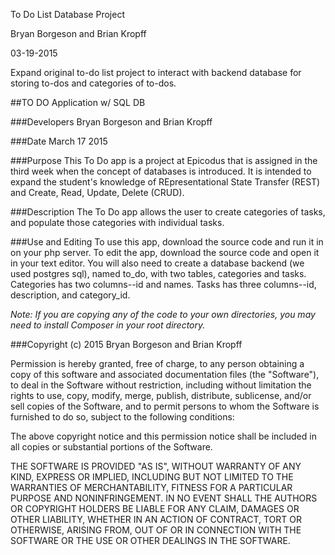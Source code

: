 To Do List Database Project

Bryan Borgeson and Brian Kropff

03-19-2015

Expand original to-do list project to interact with backend database for storing to-dos and categories of to-dos.


##TO DO Application w/ SQL DB

###Developers
Bryan Borgeson and Brian Kropff

###Date
March 17 2015

###Purpose
This To Do app is a project at Epicodus that is assigned in the third week when the concept of databases is introduced.  It is intended to expand the student's knowledge of REpresentational State Transfer (REST) and Create, Read, Update, Delete (CRUD).

###Description
The To Do app allows the user to create categories of tasks, and populate those categories with individual tasks.

###Use and Editing
To use this app, download the source code and run it in on your php server.  To edit the app, download the source code and open it in your text editor.
You will also need to create a database backend (we used postgres sql), named to_do, with two tables, categories and tasks.  Categories has two columns--id and names.  Tasks has three columns--id, description, and category_id.

*Note: If you are copying any of the code to your own directories, you may need to install Composer in your root directory.*

###Copyright (c) 2015 Bryan Borgeson and Brian Kropff

Permission is hereby granted, free of charge, to any person obtaining a copy
of this software and associated documentation files (the "Software"), to deal
in the Software without restriction, including without limitation the rights
to use, copy, modify, merge, publish, distribute, sublicense, and/or sell
copies of the Software, and to permit persons to whom the Software is
furnished to do so, subject to the following conditions:

The above copyright notice and this permission notice shall be included in
all copies or substantial portions of the Software.

THE SOFTWARE IS PROVIDED "AS IS", WITHOUT WARRANTY OF ANY KIND, EXPRESS OR
IMPLIED, INCLUDING BUT NOT LIMITED TO THE WARRANTIES OF MERCHANTABILITY,
FITNESS FOR A PARTICULAR PURPOSE AND NONINFRINGEMENT. IN NO EVENT SHALL THE
AUTHORS OR COPYRIGHT HOLDERS BE LIABLE FOR ANY CLAIM, DAMAGES OR OTHER
LIABILITY, WHETHER IN AN ACTION OF CONTRACT, TORT OR OTHERWISE, ARISING FROM,
OUT OF OR IN CONNECTION WITH THE SOFTWARE OR THE USE OR OTHER DEALINGS IN
THE SOFTWARE.
